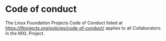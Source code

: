 # Code of conduct
The Linux Foundation Projects Code of Conduct listed at https://lfprojects.org/policies/code-of-conduct/ applies to all Collaborators in the MXL Project.
